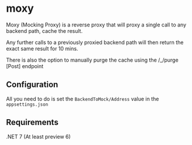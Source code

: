 # moxy
Moxy (Mocking Proxy) is a reverse proxy that will proxy a single call to any backend path, cache the result.

Any further calls to a previously proxied backend path will then return the exact same result for 10 mins.

There is also the option to manually purge the cache using the /_/purge [Post] endpoint

## Configuration
All you need to do is set the `BackendToMock/Address` value in the `appsettings.json`

## Requirements
.NET 7 (At least preview 6) 
